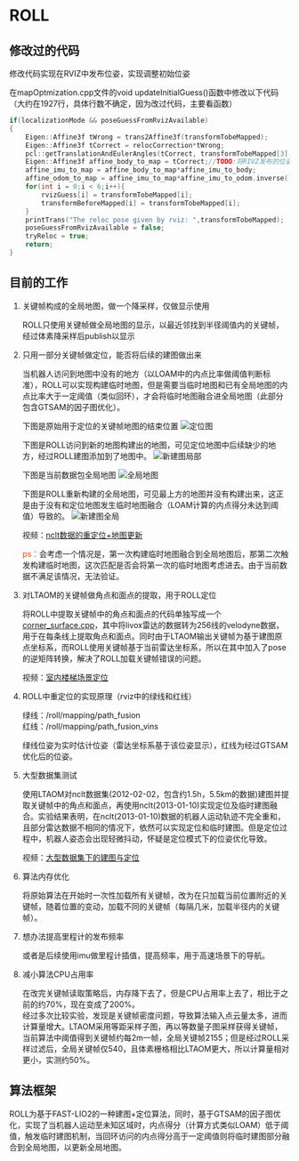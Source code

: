 # ROLL

## 修改过的代码
修改代码实现在RVIZ中发布位姿，实现调整初始位姿  

在mapOptmization.cpp文件的void updateInitialGuess()函数中修改以下代码（大约在1927行，具体行数不确定，因为改过代码，主要看函数）
```C++
if(localizationMode && poseGuessFromRvizAvailable)
{
    Eigen::Affine3f tWrong = trans2Affine3f(transformTobeMapped);
    Eigen::Affine3f tCorrect = relocCorrection*tWrong;
    pcl::getTranslationAndEulerAngles(tCorrect, transformTobeMapped[3], transformTobeMapped[4], transformTobeMapped[5], transformTobeMapped[0], transformTobeMapped[1], transformTobeMapped[2]);
    Eigen::Affine3f affine_body_to_map = tCorrect;//TODO:将RIVZ发布的位姿信息更新到当前位姿关系
    affine_imu_to_map = affine_body_to_map*affine_imu_to_body;
    affine_odom_to_map = affine_imu_to_map*affine_imu_to_odom.inverse();
    for(int i = 0;i < 6;i++){
        rvizGuess[i] = transformTobeMapped[i];
        transformBeforeMapped[i] = transformTobeMapped[i];
    }
    printTrans("The reloc pose given by rviz: ",transformTobeMapped);
    poseGuessFromRvizAvailable = false;
    tryReloc = true;
    return;
}
```

## 目前的工作

1. 关键帧构成的全局地图，做一个降采样，仅做显示使用
   
   ROLL只使用关键帧做全局地图的显示，以最近邻找到半径阈值内的关键帧，经过体素降采样后publish以显示

2. 只用一部分关键帧做定位，能否将后续的建图做出来
   
   当机器人访问到地图中没有的地方（以LOAM中的内点比率做阈值判断标准），ROLL可以实现构建临时地图，但是需要当临时地图和已有全局地图的内点比率大于一定阈值（类似回环），才会将临时地图融合进全局地图（此部分包含GTSAM的因子图优化）。
   
   下图是原始用于定位的关键帧地图的结束位置
   ![定位图](/ROLL/pic/定位.png "定位图")

   下图是ROLL访问到新的地图构建出的地图，可见定位地图中后续缺少的地方，经过ROLL建图添加到了地图中。
   ![新建图局部](/ROLL/pic/新建图局部.png "新建图局部")

   下图是当前数据包全局地图
   ![全局地图](/ROLL/pic/全局地图.png "全局地图")

   下图是ROLL重新构建的全局地图，可见最上方的地图并没有构建出来，这正是由于没有和定位地图发生临时地图融合（LOAM计算的内点得分未达到阈值）导致的。
   ![新建图全局](/ROLL/pic/新建图全局.png "新建图全局")

   视频：[nclt数据的重定位+地图更新](/ROLL/vedio/loc_1.mp4)
   
   <font color=OrangeRed>ps：</font>会考虑一个情况是，第一次构建临时地图融合到全局地图后，那第二次触发构建临时地图，这次匹配是否会将第一次的临时地图考虑进去。由于当前数据不满足该情况，无法验证。

3. 对LTAOM的关键帧做角点和面点的提取，用于ROLL定位
   
   将ROLL中提取关键帧中的角点和面点的代码单独写成一个[corner_surface.cpp](/ROLL/code/corner_surface.cpp)，其中将livox雷达的数据转为256线的velodyne数据，用于在每条线上提取角点和面点。同时由于LTAOM输出关键帧为基于建图原点坐标系，而ROLL使用关键帧基于当前雷达坐标系，所以在其中加入了pose的逆矩阵转换，解决了ROLL加载关键帧错误的问题。

   视频：[室内楼梯场景定位](/ROLL/vedio/loc_2.mp4)
   
4. ROLL中重定位的实现原理（rviz中的绿线和红线）
   
   绿线：/roll/mapping/path_fusion  
   红线：/roll/mapping/path_fusion_vins  

   绿线位姿为实时估计位姿（雷达坐标系基于该位姿显示），红线为经过GTSAM优化后的位姿。

5. 大型数据集测试
   
   使用LTAOM对nclt数据集(2012-02-02，包含约1.5h，5.5km的数据)建图并提取关键帧中的角点和面点，再使用nclt(2013-01-10)实现定位及临时建图融合。实验结果表明，在nclt(2013-01-10)数据的机器人运动轨迹不完全重和，且部分雷达数据不相同的情况下，依然可以实现定位和临时建图。但是定位过程中，机器人姿态会出现轻微抖动，怀疑是定位模式下的位姿优化导致。

   视频：[大型数据集下的建图与定位](/ROLL/vedio/nclt不同数据集的建图与定位.mp4)

6. 算法内存优化
   
   将原始算法在开始时一次性加载所有关键帧，改为在只加载当前位置附近的关键帧，随着位置的变动，加载不同的关键帧（每隔几米，加载半径内的关键帧）。

7. 想办法提高里程计的发布频率

   或者是后续使用imu做里程计插值，提高频率，用于高速场景下的导航。

8. 减小算法CPU占用率

   在改完关键帧读取策略后，内存降下去了，但是CPU占用率上去了，相比于之前的约70%，现在变成了200%。   
   经过多次比较实验，发现是关键帧密度问题，导致算法输入点云量太多，进而计算量增大。LTAOM采用等距采样子图，再以等数量子图采样获得关键帧，当前算法中阈值得到关键帧约每2m一帧，全局关键帧2155；但是经过ROLL采样过滤后，全局关键帧仅540，且体素栅格相比LTAOM更大，所以计算量相对更小，实测约50%。

## 算法框架

   ROLL为基于FAST-LIO2的一种建图+定位算法，同时，基于GTSAM的因子图优化，实现了当机器人运动至未知区域时，内点得分（计算方式类似LOAM）低于阈值，触发临时建图机制，当回环访问的内点得分高于一定阈值则将临时建图部分融合到全局地图，以更新全局地图。


